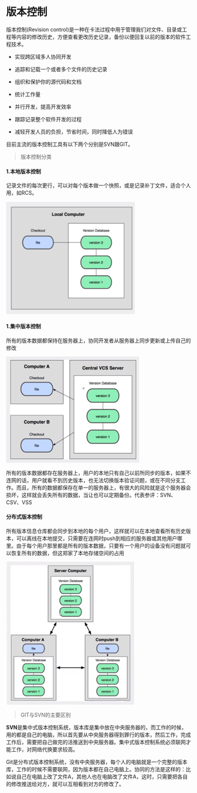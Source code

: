 # 版本控制

版本控制(Revision control)是一种在卡法过程中用于管理我们对文件、目录或工程等内容的修改历史，方便查看更改历史记录，备份以便回复以前的版本的软件工程技术。

* 实现跨区域多人协同开发

* 追踪和记载一个或者多个文件的历史记录

* 组织和保护你的源代码和文档

* 统计工作量

* 并行开发，提高开发效率

* 跟踪记录整个软件开发的过程

* 减轻开发人员的负担，节省时间，同时降低人为错误

目前主流的版本控制工具有以下两个分别是SVN跟GIT。

> 版本控制分类

#### 1.本地版本控制

记录文件的每次更行，可以对每个版本做一个快照，或是记录补丁文件，适合个人用，如RCS。

<img title="" src="./imgs/local_revision.png" alt="" width="351" data-align="center">

#### 1.集中版本控制

所有的版本数据都保持在服务器上，协同开发者从服务器上同步更新或上传自己的修改

<img title="" src="./imgs/remote_contral_revision.png" alt="" width="363" data-align="center">

所有的版本数据都存在服务器上，用户的本地只有自己以前所同步的版本，如果不连网的话，用户就看不到历史版本，也无法切换版本验证问题，或在不同分支工作。而且，所有的数据都保存在单一的服务器上，有很大的风险就是这个服务器会损坏，这样就会丢失所有的数据，当让也可以定期备份。代表参评：SVN、CSV、VSS

#### 分布式版本控制

所有版本信息仓库都会同步到本地的每个用户，这样就可以在本地查看所有历史版本，可以离线在本地提交，只需要在连网时push到相应的服务器或其他用户哪里。由于每个用户那里都是所有的版本数据，只要有一个用户的设备没有问题就可以恢复所有的数据，但这郑家了本地存储空间的占用

<img title="" src="./imgs/dis_contral_revision.png" alt="" width="349" data-align="center">

> GIT与SVN的主要区别

**SVN**是集中式版本控制系统，版本库是集中放在中央服务器的，而工作的时候，用的都是自己的电脑，所以首先要从中央服务器得到罪行的版本，然后工作，完成工作后，需要把自己做完的活推送到中央服务器。集中式版本控制系统必须联网才能工作，对网络代换要求较高。

Git是分布式版本控制系统，没有中央服务器，每个人的电脑就是一个完整的版本库，工作的时候不需要联网，因为版本都在自己电脑上。协同的方法是这样的：比如说自己在电脑上改了文件A，其他人也在电脑改了文件A，这时，只需要把各自的修改推送给对方，就可以互相看到对方的修改了。
